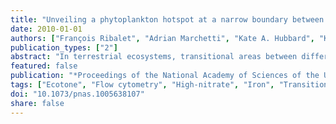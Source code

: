 ```yaml
---
title: "Unveiling a phytoplankton hotspot at a narrow boundary between coastal and offshore waters"
date: 2010-01-01
authors: ["François Ribalet", "Adrian Marchetti", "Kate A. Hubbard", "Katherin Brown", "Colleen .A. Durkin", "Rhonda Morales", "Marie Robert", "Jarred E. Swalwell", "Philippe D. Tortell", "E. Virginia Armbrust"]
publication_types: ["2"]
abstract: "In terrestrial ecosystems, transitional areas between different plant communities (ecotones) are formed by steep environmental gradients and are commonly characterized by high species diversity and primary productivity, which in turn influences the foodweb structure of these regions. Whether comparable zones of elevated diversity and productivity characterize ecotones in the oceans remains poorly understood. Here we describe a previously hidden hotspot of phytoplankton diversity and productivity in a narrow but seasonally persistent transition zone at the intersection of iron-poor, nitrate-rich offshore waters and iron-rich, nitrate-poor coastal waters of the Northeast Pacific Ocean. Novel continuous measurements of phytoplankton cell abundance and composition identified a complex succession of blooms of five distinct size classes of phytoplankton populations within a 100-km - wide transition zone. The blooms appear to be fueled by natural iron enrichment of offshore communities as they are transported toward the coast. The observed succession of phytoplankton populations is likely driven by spatial gradients in iron availability or time since iron enrichment. Regardless of the underlying mechanism, the resulting communities have a strong impact on the regional biogeochemistry as evidenced by the low partial pressure of CO 2 and the nearly complete depletion of nutrients. Enhanced phytoplankton productivity and diversity associated with steep environmental gradients are expected wherever water masses with complementary nutrient compositions mix to create a region more favorable for phytoplankton growth. The ability to detect and track these important but poorly characterized marine ecotones is critical for understanding their impact on productivity and ecosystem structure in the oceans."
featured: false
publication: "*Proceedings of the National Academy of Sciences of the United States of America*"
tags: ["Ecotone", "Flow cytometry", "High-nitrate", "Iron", "Transition zone", "low-chlorophyll"]
doi: "10.1073/pnas.1005638107"
share: false
---
```


